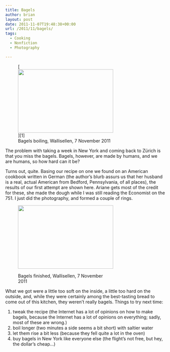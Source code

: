 ```yaml
---
title: Bagels
author: brian
layout: post
date: 2011-11-07T19:48:38+00:00
url: /2011/11/bagels/
tags:
  - Cooking
  - Nonfiction
  - Photography

---
```

<figure id="attachment_377" style="width: 300px" class="wp-caption alignleft">[<img class="size-medium wp-image-377" title="IMG_7920" src="http://trammell.ch/wp-content/uploads/2011/11/IMG_7920-300x200.jpg" alt="" width="300" height="200" srcset="/wp/2011/11/IMG_7920-300x200.jpg 300w, /wp/2011/11/IMG_7920.jpg 1024w" sizes="(max-width: 300px) 100vw, 300px" />][1]<figcaption class="wp-caption-text">Bagels boiling, Wallisellen, 7 November 2011</figcaption></figure> 

The problem with taking a week in New York and coming back to Zürich is that you miss the bagels. Bagels, however, are made by humans, and we are humans, so how hard can it be?

Turns out, quite. Basing our recipe on one we found on an American cookbook written in German (the author&#8217;s blurb assurs us that her husband is a real, actual American from Bedford, Pennsylvania, of all places), the results of our first attempt are shown here. Ariane gets most of the credit for these, she made the dough while I was still reading the Economist on the 751. I just did the photography, and formed a couple of rings.<figure id="attachment_378" style="width: 300px" class="wp-caption alignright">

[<img class="size-medium wp-image-378 " title="IMG_7927" src="http://trammell.ch/wp-content/uploads/2011/11/IMG_7927-300x200.jpg" alt="" width="300" height="200" srcset="/wp/2011/11/IMG_7927-300x200.jpg 300w, /wp/2011/11/IMG_7927.jpg 1024w" sizes="(max-width: 300px) 100vw, 300px" />][2]<figcaption class="wp-caption-text">Bagels finished, Wallisellen, 7 November 2011</figcaption></figure> 

What we got were a little too soft on the inside, a little too hard on the outside, and, while they were certainly among the best-tasting bread to come out of this kitchen, they weren&#8217;t really bagels. Things to try next time:

  1. tweak the recipe (the Internet has a lot of opinions on how to make bagels, because the Internet has a lot of opinions on everything; sadly, most of these are wrong.)
  2. boil longer (two minutes a side seems a bit short) with saltier water
  3. let them rise a bit less (because they fell quite a lot in the oven)
  4. buy bagels in New York like everyone else (the flight&#8217;s not free, but hey, the dollar&#8217;s cheap&#8230;)

 [1]: http://trammell.ch/wp-content/uploads/2011/11/IMG_7920.jpg
 [2]: http://trammell.ch/wp-content/uploads/2011/11/IMG_7927.jpg